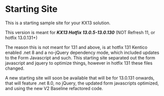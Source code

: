 # Starting Site
This is a starting sample site for your KX13 solution.  

This version is meant for ***KX13 Hotfix 13.0.5-13.0.130*** (NOT Refresh 11, or hotfix 13.0.131+)

The reason this is not meant for 131 and above, is at hotfix 131 Kentico enabled .net 8 and a no-jQuery dependency mode, which included updates to the Form Javascript and such.  This starting site separated out the form javascript and jquery to optimize things, however in hotfix 131 these files changed.

A new starting site will soon be available that will be for 13.0.131 onwards, that will feature .net 8.0, no jQuery, the updated form javascripts optimized, and using the new V2 Baseline refactored code.
